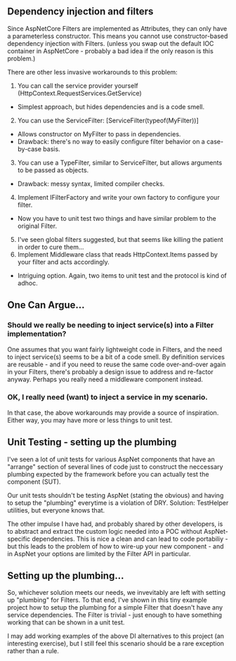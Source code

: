 ## Dependency injection and filters

Since AspNetCore Filters are implemented as Attributes, they can only have a parameterless constructor.
This means you cannot use constructor-based dependency injection with Filters. (unless you
swap out the default IOC container in AspNetCore - probably a bad idea if the only reason
is this problem.)

There are other less invasive workarounds to this problem:
1. You can call the service provider yourself (HttpContext.RequestServices.GetService)
- Simplest approach, but hides dependencies and is a code smell.
2. You can use the ServiceFilter: [ServiceFilter(typeof(MyFilter))] 
- Allows constructor on MyFilter to pass in dependencies.
- Drawback: there's no way to easily configure filter behavior on a case-by-case basis.
3. You can use a TypeFilter, similar to ServiceFilter, but allows arguments to be passed as objects.
- Drawback: messy syntax, limited compiler checks.
4. Implement IFilterFactory and write your own factory to configure your filter.
- Now you have to unit test two things and have similar problem to the original Filter.
5. I've seen global filters suggested, but that seems like killing the patient in order to cure them...
6. Implement Middleware class that reads HttpContext.Items passed by your filter and acts accordingly.
- Intriguing option. Again, two items to unit test and the protocol is kind of adhoc.

## One Can Argue...

### Should we really be needing to inject service(s) into a Filter implementation? 

One assumes that you want fairly lightweight code in Filters, and the need to inject service(s) seems
to be a bit of a code smell. By definition services are reusable - and if you need to reuse the same code over-and-over again in your Filters, there's probably a design issue to address and re-factor anyway. Perhaps you really need a middleware component instead.

### OK, I really need (want) to inject a service in my scenario.

In that case, the above workarounds may provide a source of inspiration. Either way, you may have
more or less things to unit test.

## Unit Testing - setting up the plumbing

I've seen a lot of unit tests for various AspNet components that have an "arrange" section of several lines
of code just to construct the neccessary plumbing expected by the framework before you can actually
test the component (SUT). 

Our unit tests shouldn't be testing AspNet (stating the obvious) and having to setup the "plumbing" everytime
is a violation of DRY. Solution: TestHelper utilities, but everyone knows that.

The other impulse I have had, and probably shared by other developers, is to abstract and extract 
the custom logic needed into a POC without AspNet-specific dependencies. This is nice a clean and can lead to code portabiliy - but this leads to the problem of how to wire-up your new component - and in AspNet
your options are limited by the Filter API in particular.

## Setting up the plumbing...

So, whichever solution meets our needs, we invevitably are left with setting up "plumbing" for Filters.
To that end, I've shown in this tiny example project how to setup the plumbing for a simple Filter that
doesn't have any service dependencies. The Filter is trivial - just enough to have something working that 
can be shown in a unit test.

I may add working examples of the above DI alternatives to this project (an interesting exercise), but I still 
feel this scenario should be a rare exception rather than a rule.


